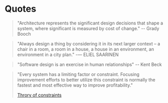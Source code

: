 # Quotes

>"Architecture represents the significant design decisions that shape a system, where significant is measured by cost of change." 
>-- Grady Booch

> "Always design a thing by considering it in its next larger context – a chair in a room, a room in a house, a house in an environment, an environment in a city plan."
>-— ELIEL SAARINEN

> "Software design is an exercise in human relationships"
>-- Kent Beck

> "Every system has a limiting factor or constraint. Focusing improvement efforts to better utilize this constraint is normally the fastest and most effective way to improve profitability."
>
> [Throry of constraints](https://www.tocinstitute.org/theory-of-constraints.html)